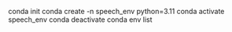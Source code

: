conda init
conda create -n speech_env python=3.11
conda activate speech_env
conda deactivate
conda env list